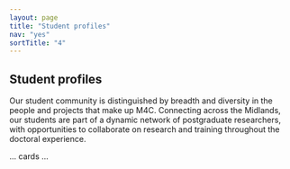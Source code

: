 ```yaml
---
layout: page
title: "Student profiles"
nav: "yes"
sortTitle: "4"
---
```


## Student profiles

Our student community is distinguished by breadth and diversity in the people and projects that make up M4C. Connecting across the Midlands, our students are part of a dynamic network of postgraduate researchers, with opportunities to collaborate on research and training throughout the doctoral experience.

... cards ...
